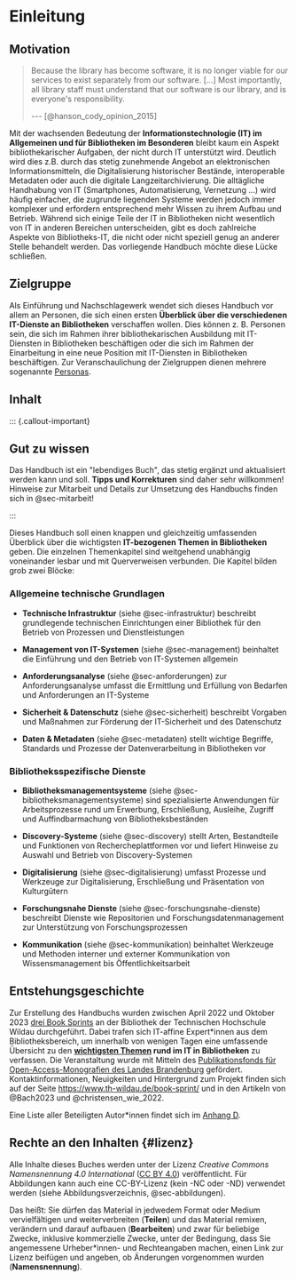# Einleitung

## Motivation

> Because the library has become software, it is no longer viable for
> our services to exist separately from our software. \[\...\] Most
> importantly, all library staff must understand that our software is
> our library, and is everyone's responsibility.
>
> --- [@hanson_cody_opinion_2015]

Mit der wachsenden Bedeutung der **Informationstechnologie (IT) im Allgemeinen
und für Bibliotheken im Besonderen** bleibt kaum ein Aspekt bibliothekarischer
Aufgaben, der nicht durch IT unterstützt wird.  Deutlich wird dies z.B. durch
das stetig zunehmende Angebot an elektronischen Informationsmitteln, die
Digitalisierung historischer Bestände, interoperable Metadaten oder auch die
digitale Langzeitarchivierung. Die alltägliche Handhabung von IT (Smartphones,
Automatisierung, Vernetzung ...) wird häufig einfacher, die zugrunde liegenden
Systeme werden jedoch immer komplexer und erfordern entsprechend mehr Wissen zu
ihrem Aufbau und Betrieb. Während sich einige Teile der IT in Bibliotheken
nicht wesentlich von IT in anderen Bereichen unterscheiden, gibt es doch
zahlreiche Aspekte von Bibliotheks-IT, die nicht oder nicht speziell genug an
anderer Stelle behandelt werden. Das vorliegende Handbuch möchte diese Lücke
schließen.

## Zielgruppe

Als Einführung und Nachschlagewerk wendet sich dieses Handbuch vor allem an
Personen, die sich einen ersten **Überblick über die verschiedenen IT-Dienste
an Bibliotheken** verschaffen wollen. Dies können z. B. Personen sein, die sich
im Rahmen ihrer bibliothekarischen Ausbildung mit IT-Diensten in Bibliotheken
beschäftigen oder die sich im Rahmen der Einarbeitung in eine neue Position mit
IT-Diensten in Bibliotheken beschäftigen. Zur Veranschaulichung der Zielgruppen
dienen mehrere sogenannte [Personas](mitarbeit.md#zielgruppe).

## Inhalt

::: {.callout-important}

## Gut zu wissen

Das Handbuch ist ein "lebendiges Buch", das stetig ergänzt und aktualisiert
werden kann und soll. **Tipps und Korrekturen** sind daher sehr willkommen!
Hinweise zur Mitarbeit und Details zur Umsetzung des Handbuchs finden sich in @sec-mitarbeit!

:::

Dieses Handbuch soll einen knappen und gleichzeitig umfassenden Überblick über
die wichtigsten **IT-bezogenen Themen in Bibliotheken** geben. Die einzelnen
Themenkapitel sind weitgehend unabhängig voneinander lesbar und mit
Querverweisen verbunden. Die Kapitel bilden grob zwei Blöcke:
 
### Allgemeine technische Grundlagen
 
- **Technische Infrastruktur** (siehe @sec-infrastruktur) beschreibt grundlegende technischen Einrichtungen einer Bibliothek für den Betrieb von Prozessen und Dienstleistungen
 
- **Management von IT-Systemen** (siehe @sec-management) beinhaltet die Einführung und den Betrieb von IT-Systemen allgemein

- **Anforderungsanalyse** (siehe @sec-anforderungen) zur Anforderungsanalyse umfasst die Ermittlung und Erfüllung von Bedarfen und Anforderungen an IT-Systeme

- **Sicherheit & Datenschutz** (siehe @sec-sicherheit) beschreibt Vorgaben und Maßnahmen zur Förderung der IT-Sicherheit und des Datenschutz
 
- **Daten & Metadaten** (siehe @sec-metadaten) stellt wichtige Begriffe, Standards und Prozesse der Datenverarbeitung in Bibliotheken vor
 
### Bibliotheksspezifische Dienste
 
- **Bibliotheksmanagementsysteme** (siehe @sec-bibliotheksmanagementsysteme) sind spezialisierte Anwendungen für Arbeitsprozesse rund um Erwerbung, Erschließung, Ausleihe, Zugriff und Auffindbarmachung von Bibliotheksbeständen
 
- **Discovery-Systeme** (siehe @sec-discovery) stellt Arten, Bestandteile und Funktionen von Rechercheplattformen vor und liefert Hinweise zu Auswahl und Betrieb von Discovery-Systemen
 
- **Digitalisierung** (siehe @sec-digitalisierung) umfasst Prozesse und Werkzeuge zur Digitalisierung, Erschließung und Präsentation von Kulturgütern
 
- **Forschungsnahe Dienste** (siehe @sec-forschungsnahe-dienste) beschreibt Dienste wie Repositorien und Forschungsdatenmanagement zur Unterstützung von Forschungsprozessen
 
- **Kommunikation** (siehe @sec-kommunikation) beinhaltet Werkzeuge und Methoden interner und externer Kommunikation von Wissensmanagement bis Öffentlichkeitsarbeit

## Entstehungsgeschichte

Zur Erstellung des Handbuchs wurden zwischen April 2022 und Oktober 2023 [drei
Book Sprints](https://www.th-wildau.de/book-sprint/) an der Bibliothek der
Technischen Hochschule Wildau durchgeführt. Dabei trafen sich IT-affine
Expert\*innen aus dem Bibliotheksbereich, um innerhalb von wenigen Tagen eine
umfassende Übersicht zu den **[wichtigsten Themen](#inhalt) rund im IT in
Bibliotheken** zu verfassen. Die Veranstaltung wurde mit Mitteln des
[Publikationsfonds für Open-Access-Monografien des Landes
Brandenburg](https://open-access-brandenburg.de/fonds/) gefördert.
Kontaktinformationen, Neuigkeiten und Hintergrund zum Projekt finden sich auf
der Seite <https://www.th-wildau.de/book-sprint/> und in den Artikeln von
@Bach2023 und @christensen_wie_2022.

Eine Liste aller Beteiligten Autor\*innen findet sich im [Anhang D](#sec-contributors).

## Rechte an den Inhalten {#lizenz}

Alle Inhalte dieses Buches werden unter der Lizenz *Creative Commons Namensnennung 4.0 International* ([CC BY 4.0](https://creativecommons.org/licenses/by/4.0/deed.de)) veröffentlicht. Für Abbildungen kann auch eine CC-BY-Lizenz (kein -NC oder -ND) verwendet werden (siehe Abbildungsverzeichnis, @sec-abbildungen).

Das heißt: Sie dürfen das Material in jedwedem Format oder Medium
vervielfältigen und weiterverbreiten (**Teilen**) und das Material remixen,
verändern und darauf aufbauen (**Bearbeiten**) und zwar für beliebige Zwecke,
inklusive kommerzielle Zwecke, unter der Bedingung, dass Sie angemessene
Urheber\*innen- und Rechteangaben machen, einen Link zur Lizenz beifügen und
angeben, ob Änderungen vorgenommen wurden (**Namensnennung**).
